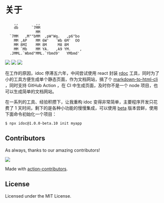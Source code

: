 关于
===

```
    ,,        ,,
    db      `7MM
              MM
  `7MM   ,M""bMM  ,pW"Wq.   ,p6"bo
    MM ,AP    MM 6W'   `Wb 6M'  OO
    MM 8MI    MM 8M     M8 8M
    MM `Mb    MM YA.   ,A9 YM.    ,
  .JMML.`Wbmd"MML.`Ybmd9'   YMbmd'
```

[![](https://img.shields.io/github/forks/jaywcjlove/idoc.svg?style=social)](https://github.com/jaywcjlove/followers) [![](https://img.shields.io/github/stars/jaywcjlove/idoc.svg?style=social)](https://github.com/jaywcjlove/idoc/stargazers) [![](https://img.shields.io/github/followers/jaywcjlove.svg?style=social)](https://github.com/jaywcjlove/followers)

在工作的原因，idoc 停滞五六年，中间尝试使用 react 封装 [rdoc](https://github.com/jaywcjlove/rdoc) 工具，同时为了小的工具方便生成单个静态页面，作为文档网站，搞了个 [markdown-to-html-cli](https://github.com/jaywcjlove/markdown-to-html-cli) ，同时支持 GitHub Action ，在 CI 中生成页面，及时你不是一个 node 项目，也可以生成简单的文档网站。

在一系列的工具、经验积攒下，让我重构 idoc 变得非常简单，主要程序开发只花费了 1 天时间，剩下的是各种小功能的慢慢集成，可以使用 [beta](https://www.npmjs.com/package/idoc) 版本尝鲜，使用下面命令初始化一个项目：


```
$ npx idoc@1.0.0-beta.10 init myapp
```

## Contributors

As always, thanks to our amazing contributors!

<a href="https://github.com/jaywcjlove/idoc/graphs/contributors">
  <img src="https://jaywcjlove.github.io/idoc/CONTRIBUTORS.svg" />
</a>

Made with [action-contributors](https://github.com/jaywcjlove/github-action-contributors).

## License

Licensed under the MIT License.
